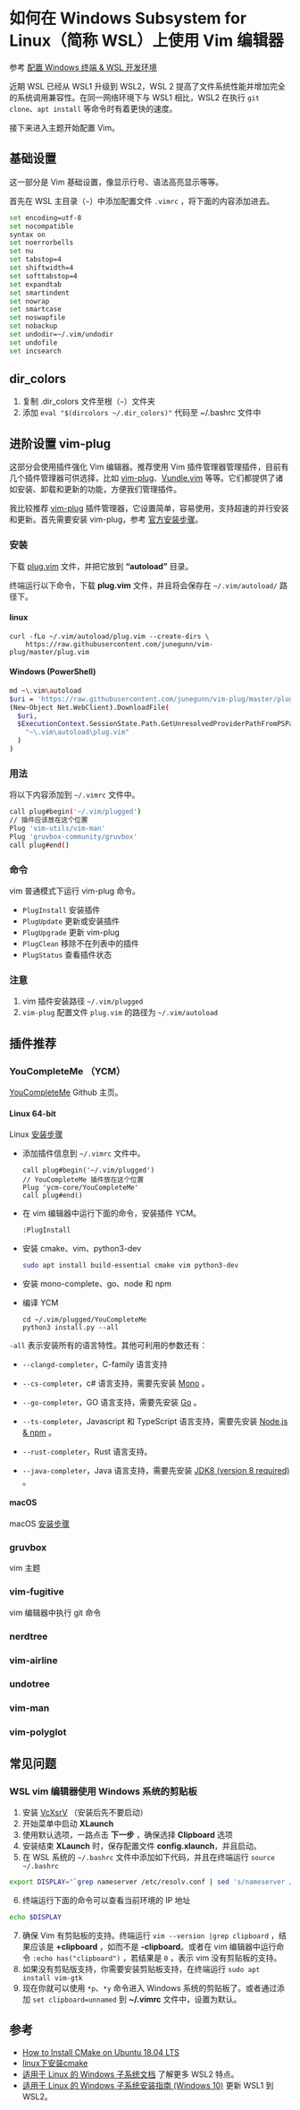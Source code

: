 # 如何在 Windows Subsystem for Linux（简称 WSL）上使用 Vim 编辑器

参考 [配置 Windows 终端 & WSL 开发环境](https://byodiandev.com/how-to-setting-up-wsl/) 

近期 WSL 已经从 WSL1 升级到 WSL2，WSL 2 提高了文件系统性能并增加完全的系统调用兼容性。在同一网络环境下与 WSL1 相比，WSL2 在执行 `git clone`、`apt install` 等命令时有着更快的速度。

接下来进入主题开始配置 Vim。

## 基础设置

这一部分是 Vim 基础设置，像显示行号、语法高亮显示等等。

首先在 WSL 主目录（`~`）中添加配置文件 `.vimrc` ，将下面的内容添加进去。
```bash
set encoding=utf-8
set nocompatible
syntax on
set noerrorbells
set nu
set tabstop=4
set shiftwidth=4
set softtabstop=4
set expandtab
set smartindent
set nowrap
set smartcase
set noswapfile
set nobackup
set undodir=~/.vim/undodir
set undofile
set incsearch
```
## dir_colors
1. 复制 .dir_colors 文件至根（`~`）文件夹
2. 添加 `eval "$(dircolors ~/.dir_colors)"` 代码至 ~/.bashrc 文件中

## 进阶设置 vim-plug

这部分会使用插件强化 Vim 编辑器。推荐使用 Vim 插件管理器管理插件，目前有几个插件管理器可供选择，比如 [vim-plug](https://github.com/junegunn/vim-plug)、[Vundle.vim](https://github.com/VundleVim/Vundle.vim) 等等。它们都提供了诸如安装、卸载和更新的功能，方便我们管理插件。

我比较推荐 [vim-plug](https://github.com/junegunn/vim-plug) 插件管理器，它设置简单，容易使用，支持超速的并行安装和更新。首先需要安装 vim-plug，参考 [官方安装步骤](https://github.com/junegunn/vim-plug#installation)。

### 安装

下载 [plug.vim](https://raw.githubusercontent.com/junegunn/vim-plug/master/plug.vim) 文件，并把它放到 **“autoload”** 目录。

终端运行以下命令，下载 **plug.vim** 文件，并且将会保存在 `~/.vim/autoload/` 路径下。

#### linux 

```shell
curl -fLo ~/.vim/autoload/plug.vim --create-dirs \
    https://raw.githubusercontent.com/junegunn/vim-plug/master/plug.vim
```

#### Windows (PowerShell)

```bash
md ~\.vim\autoload
$uri = 'https://raw.githubusercontent.com/junegunn/vim-plug/master/plug.vim'
(New-Object Net.WebClient).DownloadFile(
  $uri,
  $ExecutionContext.SessionState.Path.GetUnresolvedProviderPathFromPSPath(
    "~\.vim\autoload\plug.vim"
  )
)
```

### 用法

将以下内容添加到 `~/.vimrc` 文件中。

```bash
call plug#begin('~/.vim/plugged')
// 插件应该放在这个位置
Plug 'vim-utils/vim-man'
Plug 'gruvbox-community/gruvbox'
call plug#end()
```

### 命令

vim 普通模式下运行 vim-plug 命令。

- `PlugInstall` 安装插件
- `PlugUpdate` 更新或安装插件
- `PlugUpgrade` 更新 vim-plug
- `PlugClean` 移除不在列表中的插件
- `PlugStatus` 查看插件状态

### 注意

1. vim 插件安装路径 `~/.vim/plugged`
2. `vim-plug` 配置文件 `plug.vim` 的路径为 `~/.vim/autoload`

## 插件推荐

### YouCompleteMe （YCM）

[YouCompleteMe](https://github.com/ycm-core/YouCompleteMe) Github 主页。

#### Linux 64-bit

Linux [安装步骤](https://github.com/ycm-core/YouCompleteMe#linux-64-bit)

- 添加插件信息到 `~/.vimrc` 文件中。

  ```shell
  call plug#begin('~/.vim/plugged')
  // YouCompleteMe 插件放在这个位置
  Plug 'ycm-core/YouCompleteMe'
  call plug#end()
  ```

- 在 vim 编辑器中运行下面的命令，安装插件 YCM。

  ```bash
  :PlugInstall
  ```

- 安装 cmake、vim、python3-dev

  ```bash
  sudo apt install build-essential cmake vim python3-dev
  ```

- 安装 mono-complete、go、node 和 npm

- 编译 YCM

  ```shell
  cd ~/.vim/plugged/YouCompleteMe
  python3 install.py --all
  ```

`-all` 表示安装所有的语言特性。其他可利用的参数还有：

- `--clangd-completer`，C-family 语言支持

- `--cs-completer`，c# 语言支持，需要先安装  [Mono](https://www.mono-project.com/download/stable/#download-lin) 。
- `--go-completer`，GO 语言支持，需要先安装  [Go](https://golang.org/doc/install) 。
- `--ts-completer`，Javascript 和 TypeScript 语言支持，需要先安装 [Node.js & npm](https://docs.npmjs.com/getting-started/installing-node#1-install-nodejs--npm) 。
- `--rust-completer`，Rust 语言支持。
- `--java-completer`，Java 语言支持，需要先安装 [JDK8 (version 8 required)](https://www.oracle.com/technetwork/java/javase/downloads/jdk8-downloads-2133151.html) 。


#### macOS

macOS [安装步骤](https://github.com/ycm-core/YouCompleteMe#installation)

### gruvbox

vim 主题

### vim-fugitive

vim 编辑器中执行 git 命令

### nerdtree

### vim-airline

### undotree

### vim-man

### vim-polyglot

## 常见问题

### WSL vim 编辑器使用 Windows 系统的剪贴板

1. 安装 [VcXsrV](https://sourceforge.net/projects/vcxsrv/) （安装后先不要启动）
2. 开始菜单中启动 **XLaunch**
3. 使用默认选项，一路点击 **下一步** ，确保选择 **Clipboard** 选项
4. 安装结束 **XLaunch** 时，保存配置文件 **config.xlaunch**，并且启动。
5. 在 WSL 系统的 `~/.bashrc` 文件中添加如下代码，并且在终端运行 `source ~/.bashrc`    
  ```bash    
  export DISPLAY="`grep nameserver /etc/resolv.conf | sed 's/nameserver //'`:0"
  ```
6. 终端运行下面的命令可以查看当前环境的 IP 地址
  ```bash
  echo $DISPLAY
  ```
7. 确保 Vim 有剪贴板的支持。终端运行 `vim --version |grep clipboard` ，结果应该是  **+clipboard** ，如而不是 **-clipboard**。或者在 vim 编辑器中运行命令 `:echo has("clipboard")` ，若结果是 `0` ，表示 vim 没有剪贴板的支持。
8. 如果没有剪贴版支持，你需要安装剪贴板支持，在终端运行 `sudo apt install vim-gtk`
9. 现在你就可以使用 `*p`、`*y` 命令进入 Windows 系统的剪贴板了。或者通过添加 `set clipboard=unnamed` 到 **~/.vimrc** 文件中，设置为默认。

## 参考

- [How to Install CMake on Ubuntu 18.04 LTS](https://vitux.com/how-to-install-cmake-on-ubuntu-18-04/)
- [linux下安装cmake](https://www.jianshu.com/p/3703b1e0925e) 
- [适用于 Linux 的 Windows 子系统文档](https://docs.microsoft.com/zh-cn/windows/wsl/) 了解更多 WSL2 特点。
- [适用于 Linux 的 Windows 子系统安装指南 (Windows 10)](https://docs.microsoft.com/zh-cn/windows/wsl/install-win10#update-to-wsl-2) 更新 WSL1 到 WSL2。
